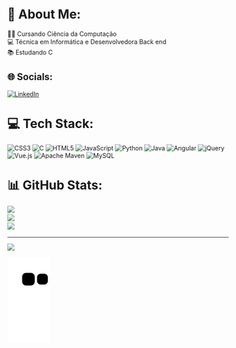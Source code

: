 # 💫 About Me:
👨‍🎓 Cursando Ciência da Computação<br>💻 Técnica em Informática e Desenvolvedora Back end<br>📚 Estudando C<br>


## 🌐 Socials:
[![LinkedIn](https://img.shields.io/badge/LinkedIn-%230077B5.svg?logo=linkedin&logoColor=white)](https://www.linkedin.com/in/fernandacodes/) 

# 💻 Tech Stack:
![CSS3](https://img.shields.io/badge/css3-%231572B6.svg?style=plastic&logo=css3&logoColor=white) ![C](https://img.shields.io/badge/c-%2300599C.svg?style=plastic&logo=c&logoColor=white) ![HTML5](https://img.shields.io/badge/html5-%23E34F26.svg?style=plastic&logo=html5&logoColor=white) ![JavaScript](https://img.shields.io/badge/javascript-%23323330.svg?style=plastic&logo=javascript&logoColor=%23F7DF1E) ![Python](https://img.shields.io/badge/python-3670A0?style=plastic&logo=python&logoColor=ffdd54) ![Java](https://img.shields.io/badge/java-%23ED8B00.svg?style=plastic&logo=java&logoColor=white) ![Angular](https://img.shields.io/badge/angular-%23DD0031.svg?style=plastic&logo=angular&logoColor=white) ![jQuery](https://img.shields.io/badge/jquery-%230769AD.svg?style=plastic&logo=jquery&logoColor=white) ![Vue.js](https://img.shields.io/badge/vuejs-%2335495e.svg?style=plastic&logo=vuedotjs&logoColor=%234FC08D) ![Apache Maven](https://img.shields.io/badge/Apache%20Maven-C71A36?style=plastic&logo=Apache%20Maven&logoColor=white) ![MySQL](https://img.shields.io/badge/mysql-%2300f.svg?style=plastic&logo=mysql&logoColor=white)
# 📊 GitHub Stats:
![](https://github-readme-stats.vercel.app/api?username=fernandacodes&theme=dark&hide_border=true&include_all_commits=false&count_private=false)<br/>
![](https://github-readme-streak-stats.herokuapp.com/?user=fernandacodes&theme=dark&hide_border=true)<br/>
![](https://github-readme-stats.vercel.app/api/top-langs/?username=fernandacodes&theme=dark&hide_border=true&include_all_commits=false&count_private=false&layout=compact)

---
[![](https://visitcount.itsvg.in/api?id=fernandacodes&icon=0&color=0)](https://visitcount.itsvg.in)

<!-- Proudly created with GPRM ( https://gprm.itsvg.in ) -->

  ![Snake animation](https://github.com/fernandacodes/fernandacodes/blob/output/github-contribution-grid-snake.svg)
